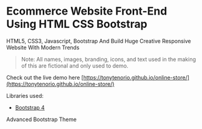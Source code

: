 # Ecommerce Website Front-End Using HTML CSS Bootstrap

HTML5, CSS3, Javascript, Bootstrap And Build Huge Creative Responsive Website With Modern Trends

> Note: All names, images, branding, icons, and text used in the making of this are fictional and only used to demo.

Check out the live demo here [https://tonytenorio.github.io/online-store/](https://tonytenorio.github.io/online-store/)

Libraries used:

- [Bootstrap 4](https://v4-alpha.getbootstrap.com/)


Advanced Bootstrap Theme